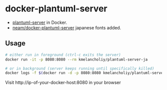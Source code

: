 # docker-plantuml-server

* [plantuml-server](https://github.com/plantuml/plantuml-server) in Docker.
* [neam/docker-plantuml-server](https://github.com/neam/docker-plantuml-server) japanese fonts added.

## Usage

```sh
# either run in foreground (ctrl-c exits the server)
docker run -it -p 8080:8080 --rm kmelancholiy/plantuml-server-ja

# or in background (server keeps running until specifically killed)
docker logs -f $(docker run -d -p 8080:8080 kmelancholiy/plantuml-server-ja)
```

Visit http://ip-of-your-docker-host:8080 in your browser

